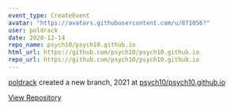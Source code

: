 ```yaml
---
event_type: CreateEvent
avatar: "https://avatars.githubusercontent.com/u/871056?"
user: poldrack
date: 2020-12-14
repo_name: psych10/psych10.github.io
html_url: https://github.com/psych10/psych10.github.io
repo_url: https://github.com/psych10/psych10.github.io
---
```


<a href='https://github.com/poldrack' target='_blank'>poldrack</a> created a new branch, 2021 at <a href='https://github.com/psych10/psych10.github.io' target='_blank'>psych10/psych10.github.io</a>

<a href='https://github.com/psych10/psych10.github.io' target='_blank'>View Repository</a>
